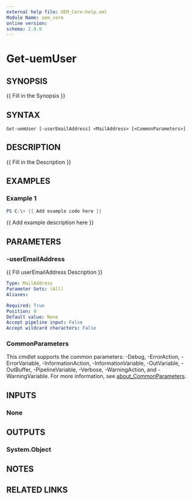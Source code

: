 ```yaml
---
external help file: UEM_Core-help.xml
Module Name: uem_core
online version:
schema: 2.0.0
---
```


# Get-uemUser

## SYNOPSIS
{{ Fill in the Synopsis }}

## SYNTAX

```
Get-uemUser [-userEmailAddress] <MailAddress> [<CommonParameters>]
```

## DESCRIPTION
{{ Fill in the Description }}

## EXAMPLES

### Example 1
```powershell
PS C:\> {{ Add example code here }}
```

{{ Add example description here }}

## PARAMETERS

### -userEmailAddress
{{ Fill userEmailAddress Description }}

```yaml
Type: MailAddress
Parameter Sets: (All)
Aliases:

Required: True
Position: 0
Default value: None
Accept pipeline input: False
Accept wildcard characters: False
```

### CommonParameters
This cmdlet supports the common parameters: -Debug, -ErrorAction, -ErrorVariable, -InformationAction, -InformationVariable, -OutVariable, -OutBuffer, -PipelineVariable, -Verbose, -WarningAction, and -WarningVariable. For more information, see [about_CommonParameters](http://go.microsoft.com/fwlink/?LinkID=113216).

## INPUTS

### None

## OUTPUTS

### System.Object
## NOTES

## RELATED LINKS
